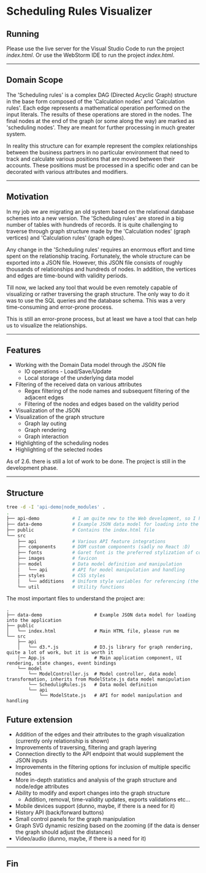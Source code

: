 # Scheduling Rules Visualizer

## Running
Please use the live server for the Visual Studio Code to run the project _index.html_. Or use the 
WebStorm IDE to run the project _index.html_.

---

## Domain Scope

The 'Scheduling rules' is a complex DAG (Directed Acyclic Graph) structure in the base form composed
of the 'Calculation nodes' and 'Calculation rules'. Each edge represents a mathematical operation
performed on the input literals. The results of these operations are stored in the nodes. The final
nodes at the end of the graph (or some along the way) are marked as 'scheduling nodes'. They are meant
for further processing in much greater system.

In reality this structure can for example represent the complex relationships between the business
partners in no particular environment that need to track and calculate various positions that are
moved between their accounts. These positions must be processed in a specific oder and can be 
decorated with various attributes and modifiers.

---

## Motivation

In my job we are migrating an old system based on the relational database schemes into a new version. 
The 'Scheduling rules' are stored in a big number of tables with hundreds of records. It is 
quite challenging to traverse through graph structure made by the 'Calculation nodes' (graph 
vertices) and 'Calculation rules' (graph edges).

Any change in the 'Scheduling rules' requires an enormous effort and time spent on the relationship
tracing. Fortunately, the whole structure can be exported into a JSON file. However, this JSON file
consists of roughly thousands of relationships and hundreds of nodes. In addition, the vertices and
edges are time-bound with validity periods.

Till now, we lacked any tool that would be even remotely capable of visualizing or rather traversing
the graph structure. The only way to do it was to use the SQL queries and the database schema. This
was a very time-consuming and error-prone process.

This is still an error-prone process, but at least we have a tool that can help us to visualize the 
relationships.

---

## Features

- Working with the Domain Data model through the JSON file
  - IO operations - Load/Save/Update
  - Local storage of the underlying data model
- Filtering of the received data on various attributes
  - Regex filtering of the node names and subsequent filtering of the adjacent edges
  - Filtering of the nodes and edges based on the validity period
- Visualization of the JSON
- Visualization of the graph structure
  - Graph lay outing
  - Graph rendering
  - Graph interaction
- Highlighting of the scheduling nodes
- Highlighting of the selected nodes

As of 2.6. there is still a lot of work to be done. The project is still in the development phase.

---

## Structure

```sh
tree -d -I 'api-demo|node_modules' . 
.
├── api-demo            # I am quite new to the Web development, so I have tried multiple API integrations to choose from
├── data-demo           # Example JSON data model for loading into the application
├── public              # Contains the index.html file
└── src
    ├── api             # Various API feature integrations
    ├── components      # DOM custom components (sadly no React :D)
    ├── fonts           # Garet font is the preferred stylization of company projects
    ├── images          # favicon
    ├── model           # Data model definition and manipulation
    │   └── api         # API for model manipulation and handling
    ├── styles          # CSS styles
    │   └── additions   # Uniform style variables for referencing (the naming is unfortunate)
    └── util            # Utility functions
```

The most important files to understand the project are:
```shell
.
├── data-demo                   # Example JSON data model for loading into the application
├── public
│   └── index.html              # Main HTML file, please run me         
└── src
    ├── api
    │   └── d3.*.js             # D3.js library for graph rendering, quite a lot of work, but it is worth it
    │── App.js                  # Main application component, UI rendering, state changes, event bindings      
    └── model
        └── ModelController.js  # Model controller, data model transformation, inherits from ModelState.js data model manipulation
        └── ScheduligRules.js   # Data model definition
        └── api
            └── ModelState.js   # API for model manipulation and handling
```

## Future extension

- Addition of the edges and their attributes to the graph visualization (currently only relationship is shown)
- Improvements of traversing, filtering and graph layering
- Connection directly to the API endpoint that would supplement the JSON inputs
- Improvements in the filtering options for inclusion of multiple specific nodes
- More in-depth statistics and analysis of the graph structure and node/edge attributes
- Ability to modify and export changes into the graph structure
  - Addition, removal, time-validity updates, exports validations etc...
- Mobile devices support (dunno, maybe, if there is a need for it)
- History API (back/forward buttons)
- Small control panels for the graph manipulation
- Graph SVG dynamic resizing based on the zooming (if the data is denser the graph should adjust the distances)
- Video/audio (dunno, maybe, if there is a need for it)

---

## Fin
